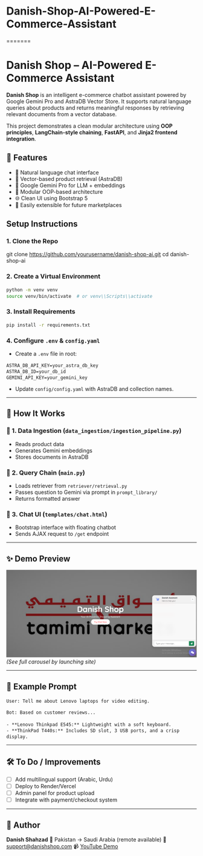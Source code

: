 # Danish-Shop-AI-Powered-E-Commerce-Assistant
=======

# Danish Shop – AI-Powered E-Commerce Assistant

**Danish Shop** is an intelligent e-commerce chatbot assistant powered by Google Gemini Pro and AstraDB Vector Store. It supports natural language queries about products and returns meaningful responses by retrieving relevant documents from a vector database.

This project demonstrates a clean modular architecture using **OOP principles**, **LangChain-style chaining**, **FastAPI**, and **Jinja2 frontend integration**.



## 📌 Features

- 💬 Natural language chat interface
- 🔎 Vector-based product retrieval (AstraDB)
- 🧠 Google Gemini Pro for LLM + embeddings
- 🧱 Modular OOP-based architecture
- 🌐 Clean UI using Bootstrap 5
- 🚀 Easily extensible for future marketplaces




## Setup Instructions

### 1. Clone the Repo

git clone https://github.com/yourusername/danish-shop-ai.git
cd danish-shop-ai


### 2. Create a Virtual Environment

```bash
python -m venv venv
source venv/bin/activate  # or venv\\Scripts\\activate
```

### 3. Install Requirements

```bash
pip install -r requirements.txt
```

### 4. Configure `.env` & `config.yaml`

* Create a `.env` file in root:

```env
ASTRA_DB_API_KEY=your_astra_db_key
ASTRA_DB_ID=your_db_id
GEMINI_API_KEY=your_gemini_key
```

* Update `config/config.yaml` with AstraDB and collection names.

---

## 🧠 How It Works

### 🔹 1. Data Ingestion (`data_ingestion/ingestion_pipeline.py`)

* Reads product data
* Generates Gemini embeddings
* Stores documents in AstraDB

### 🔹 2. Query Chain (`main.py`)

* Loads retriever from `retriever/retrieval.py`
* Passes question to Gemini via prompt in `prompt_library/`
* Returns formatted answer

### 🔹 3. Chat UI (`templates/chat.html`)

* Bootstrap interface with floating chatbot
* Sends AJAX request to `/get` endpoint

---

## ✨ Demo Preview

![Danish Shop Preview](static/shop.PNG)
*(See full carousel by launching site)*

---

## 🧪 Example Prompt

```text
User: Tell me about Lenovo laptops for video editing.
```

```text
Bot: Based on customer reviews...

- **Lenovo Thinkpad E545:** Lightweight with a soft keyboard.
- **ThinkPad T440s:** Includes SD slot, 3 USB ports, and a crisp display.
```

---

## 🛠️ To Do / Improvements

* [ ] Add multilingual support (Arabic, Urdu)
* [ ] Deploy to Render/Vercel
* [ ] Admin panel for product upload
* [ ] Integrate with payment/checkout system

---

## 👤 Author

**Danish Shahzad**
📍 Pakistan → Saudi Arabia (remote available)
📧 [support@danishshop.com](mailto:danish.datascientist.com)
📹 [YouTube Demo](#) 

